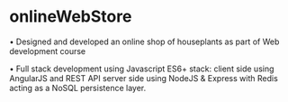 # onlineWebStore
•	Designed and developed an online shop of houseplants as part of Web development course

•	Full stack development using Javascript ES6+ stack: client side using AngularJS and REST API server side using NodeJS & Express with Redis acting as a NoSQL persistence layer.
